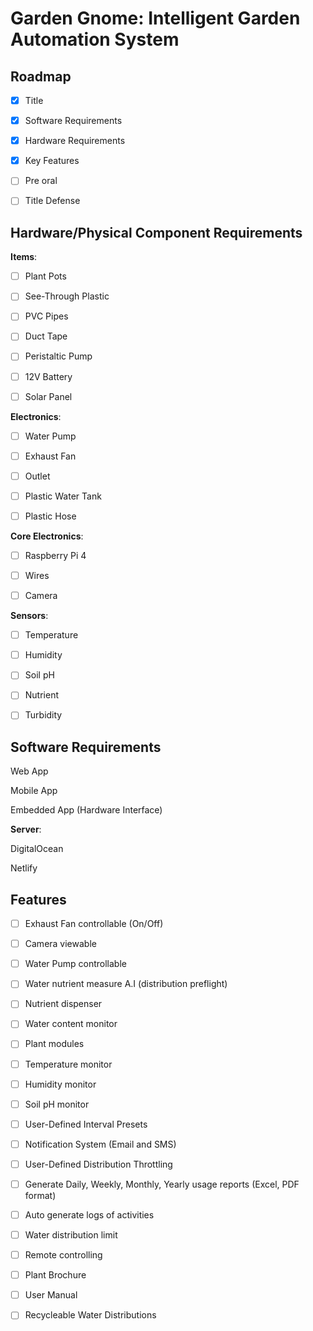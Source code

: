 # Garden Gnome: Intelligent Garden Automation System

## Roadmap

- [x] Title

- [x] Software Requirements

- [x] Hardware Requirements

- [x] Key Features

- [ ] Pre oral

- [ ] Title Defense

## Hardware/Physical Component Requirements

__Items__:

- [ ] Plant Pots

- [ ] See-Through Plastic

- [ ] PVC Pipes

- [ ] Duct Tape

- [ ] Peristaltic Pump

- [ ] 12V Battery

- [ ] Solar Panel

__Electronics__:

- [ ] Water Pump

- [ ] Exhaust Fan

- [ ] Outlet

- [ ] Plastic Water Tank

- [ ] Plastic Hose

__Core Electronics__:

- [ ] Raspberry Pi 4

- [ ] Wires

- [ ] Camera

__Sensors__:

- [ ] Temperature

- [ ] Humidity

- [ ] Soil pH

- [ ] Nutrient

- [ ] Turbidity

## Software Requirements

Web App

Mobile App

Embedded App (Hardware Interface)

__Server__:

DigitalOcean

Netlify

## Features

- [ ] Exhaust Fan controllable (On/Off)

- [ ] Camera viewable

- [ ] Water Pump controllable

- [ ] Water nutrient measure A.I (distribution preflight)

- [ ] Nutrient dispenser

- [ ] Water content monitor

- [ ] Plant modules

- [ ] Temperature monitor

- [ ] Humidity monitor

- [ ] Soil pH monitor

- [ ] User-Defined Interval Presets

- [ ] Notification System (Email and SMS)

- [ ] User-Defined Distribution Throttling

- [ ] Generate Daily, Weekly, Monthly, Yearly usage reports (Excel, PDF format)

- [ ] Auto generate logs of activities

- [ ] Water distribution limit

- [ ] Remote controlling

- [ ] Plant Brochure

- [ ] User Manual

- [ ] Recycleable Water Distributions

